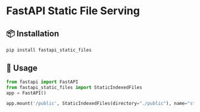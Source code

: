 # FastAPI Static File Serving

## 📦 Installation

```
pip install fastapi_static_files
```

## 🔨 Usage

```python
from fastapi import FastAPI
from fastapi_static_files import StaticIndexedFiles
app = FastAPI()

app.mount('/public', StaticIndexedFiles(directory="./public"), name="static")
```